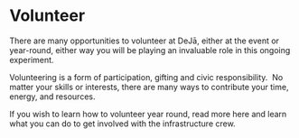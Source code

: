 # **Volunteer**

There are many opportunities to volunteer at DeJā,  either at the event or year-round, either way you will be playing an invaluable role in this ongoing experiment.



Volunteering is a form of participation, gifting and civic responsibility.  No matter your skills or interests, there are many ways to contribute your time, energy, and resources.  

If you wish to learn how to volunteer year round, read more here and learn what you can do to get involved with the infrastructure crew. 